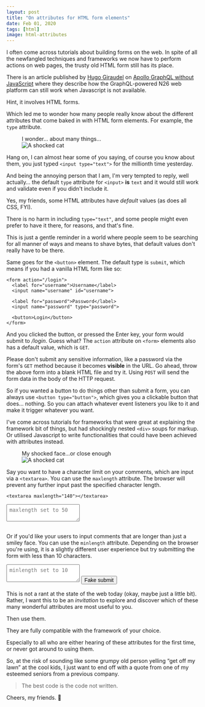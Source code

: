 ```yaml
---
layout: post
title: "On attributes for HTML form elements"
date: Feb 01, 2020
tags: [html]
image: html-attributes
---
```

I often come across tutorials about building forms on the web. In spite of all the newfangled techniques and frameworks we now have to perform actions on web pages, the trusty old HTML form still has its place. 

There is an article published by [Hugo Giraudel](https://hugogiraudel.com/) on [Apollo GraphQL without JavaScript](https://hugogiraudel.com/2020/01/21/apollo-graphql-without-javascript/) where they describe how the GraphQL-powered N26 web platform can still work when Javascript is not available.

Hint, it involves HTML forms.

Which led me to wonder how many people really know about the different attributes that come baked in with HTML form elements. For example, the `type` attribute.

<figure>
  <figcaption>I wonder… about many things…</figcaption>
  <img src="{{ site.url }}/assets/images/posts/html-attributes/shocked.jpg" srcset="{{ site.url }}/assets/images/posts/html-attributes/shocked@2x.jpg 2x" alt="A shocked cat">
</figure>

Hang on, I can almost hear some of you saying, of course you know about them, you just typed `<input type="text">` for the millionth time yesterday.

And being the annoying person that I am, I'm very tempted to reply, well actually… the default `type` attribute for `<input>` **is** `text` and it would still work and validate even if you didn't include it.

Yes, my friends, some HTML attributes have *default* values (as does all CSS, FYI).

There is no harm in including `type="text"`, and some people might even prefer to have it there, for reasons, and that's fine.

This is just a gentle reminder in a world where people seem to be searching for all manner of ways and means to shave bytes, that default values don't really have to be there.

Same goes for the `<button>` element. The default type is `submit`, which means if you had a vanilla HTML form like so:

```markup
<form action="/login">
  <label for="username">Username</label>
  <input name="username" id="username">

  <label for="password">Password</label>
  <input name="password" type="password">

  <button>Login</button>
</form>
```

And you clicked the button, or pressed the Enter key, your form would submit to */login*. Guess what? The `action` attribute on `<form>` elements also has a default value, which is `GET`.

Please don't submit any sensitive information, like a password via the form's `GET` method because it becomes **visible** in the URL. Go ahead, throw the above form into a blank HTML file and try it. Using `POST` will send the form data in the body of the HTTP request.

So if you wanted a button to do things other than submit a form, you can always use `<button type="button">`, which gives you a clickable button that does… nothing. So you can attach whatever event listeners you like to it and make it trigger whatever you want.

I've come across tutorials for frameworks that were great at explaining the framework bit of things, but had shockingly nested `<div>` soups for markup. Or utilised Javascript to write functionalities that could have been achieved with attributes instead.

<figure>
  <figcaption>My shocked face…or close enough</figcaption>
  <img src="{{ site.url }}/assets/images/posts/html-attributes/shocked.jpg" srcset="{{ site.url }}/assets/images/posts/html-attributes/shocked@2x.jpg 2x" alt="A shocked cat">
</figure>

Say you want to have a character limit on your comments, which are input via a `<textarea>`. You can use the `maxlength` attribute. The browser will prevent any further input past the specified character length.

```markup
<textarea maxlength="140"></textarea>
```

<textarea style="margin-bottom:1rem;padding:0.5em" maxlength="50" placeholder="maxlength set to 50"></textarea>

Or if you'd like your users to input comments that are longer than just a smiley face. You can use the `minlength` attribute. Depending on the browser you're using, it is a slightly different user experience but try submitting the form with less than 10 characters.

<form action="javascript:void(0)" style="margin-bottom:1rem">
  <textarea style="padding:0.5em" minlength="10" placeholder="minlength set to 10"></textarea>
  <button style="font-size:inherit">Fake submit</button>
</form>

This is not a rant at the state of the web today (okay, maybe just a little bit). Rather, I want this to be an *invitation* to explore and discover which of these many wonderful attributes are most useful to you.

Then use them.

They are fully compatible with the framework of your choice.

Especially to all who are either hearing of these attributes for the first time, or never got around to using them.

So, at the risk of sounding like some grumpy old person yelling “get off my lawn” at the cool kids, I just want to end off with a quote from one of my esteemed seniors from a previous company.

> The best code is the code not written.

Cheers, my friends. <span class="emoji" role="img" tabindex="0" aria-label="tumbler glass">&#x1F943;</span>